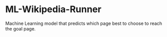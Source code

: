 # ML-Wikipedia-Runner
Machine Learning model that predicts which page best to choose to reach the goal page.
